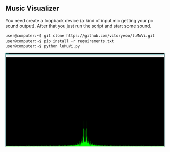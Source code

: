 ## Music Visualizer

You need create a loopback device (a kind of input mic getting your pc sound output). After that you just run the script and start some sound.

```console
user@computer:~$ git clone https://github.com/vitoryeso/luMuVi.git
user@computer:~$ pip install -r requirements.txt
user@computer:~$ python luMuVi.py
```

![luMuVi](./imgs/lumuvi.png)


